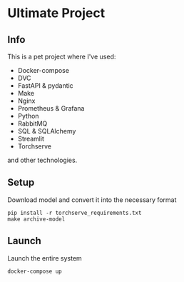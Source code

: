 # Ultimate Project

## Info

This is a pet project where I've used:
* Docker-compose
* DVC
* FastAPI & pydantic
* Make
* Nginx
* Prometheus & Grafana
* Python
* RabbitMQ
* SQL & SQLAlchemy
* Streamlit
* Torchserve

and other technologies.

## Setup

Download model and convert it into the necessary format
```
pip install -r torchserve_requirements.txt
make archive-model
```

## Launch

Launch the entire system
```
docker-compose up
```

